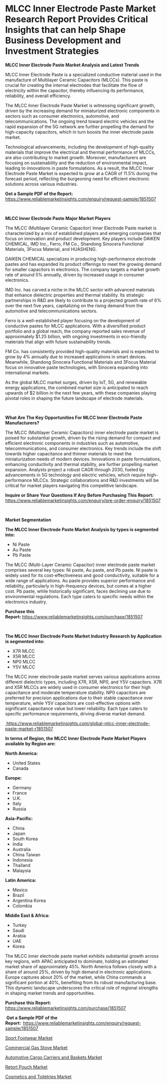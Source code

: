 <p><h1>MLCC Inner Electrode Paste Market Research Report Provides Critical Insights that can help Shape Business Development and Investment Strategies</h1></p><p><strong>MLCC Inner Electrode Paste Market Analysis and Latest Trends</strong></p>
<p><p>MLCC Inner Electrode Paste is a specialized conductive material used in the manufacture of Multilayer Ceramic Capacitors (MLCCs). This paste is crucial for creating the internal electrodes that facilitate the flow of electricity within the capacitor, thereby influencing its performance, reliability, and overall efficiency. </p><p>The MLCC Inner Electrode Paste Market is witnessing significant growth, driven by the increasing demand for miniaturized electronic components in sectors such as consumer electronics, automotive, and telecommunications. The ongoing trend toward electric vehicles and the rapid expansion of the 5G network are further propelling the demand for high-capacity capacitors, which in turn boosts the inner electrode paste market. </p><p>Technological advancements, including the development of high-quality materials that improve the electrical and thermal performance of MLCCs, are also contributing to market growth. Moreover, manufacturers are focusing on sustainability and the reduction of environmental impact, leading to innovations in paste formulations. As a result, the MLCC Inner Electrode Paste Market is expected to grow at a CAGR of 11.5% during the forecast period, reflecting the burgeoning need for efficient electronic solutions across various industries.</p></p>
<p><strong>Get a Sample PDF of the Report:&nbsp;</strong> <a href="https://www.reliablemarketinsights.com/enquiry/request-sample/1851507?utm_campaign=1264&utm_medium=2&utm_source=Github&utm_content=ia&utm_term=18102024&utm_id=mlcc-inner-electrode-paste">https://www.reliablemarketinsights.com/enquiry/request-sample/1851507</a></p>
<p>&nbsp;</p>
<p><strong>MLCC Inner Electrode Paste Major Market Players</strong></p>
<p><p>The MLCC (Multilayer Ceramic Capacitor) Inner Electrode Paste market is characterized by a mix of established players and emerging companies that focus on innovation and product development. Key players include DAIKEN CHEMICAL, IMD Inc., Ferro, FM Co., Shandong Sinocera Functional Materials, 3Focus Material, and HUASHENG.</p><p>DAIKEN CHEMICAL specializes in producing high-performance electrode pastes and has expanded its product offerings to meet the growing demand for smaller capacitors in electronics. The company targets a market growth rate of around 5% annually, driven by increased usage in consumer electronics.</p><p>IMD Inc. has carved a niche in the MLCC sector with advanced materials that enhance dielectric properties and thermal stability. Its strategic partnerships in R&D are likely to contribute to a projected growth rate of 6% over the next five years, capitalizing on the rising demand from the automotive and telecommunications sectors.</p><p>Ferro is a well-established player focusing on the development of conductive pastes for MLCC applications. With a diversified product portfolio and a global reach, the company reported sales revenue of approximately $1.25 billion, with ongoing investments in eco-friendly materials that align with future sustainability trends.</p><p>FM Co. has consistently provided high-quality materials and is expected to grow by 4% annually due to increased applications in smart devices. Meanwhile, Shandong Sinocera Functional Materials and 3Focus Material focus on innovative paste technologies, with Sinocera expanding into international markets.</p><p>As the global MLCC market surges, driven by IoT, 5G, and renewable energy applications, the combined market size is anticipated to reach upwards of $2 billion in the next few years, with these companies playing pivotal roles in shaping the future landscape of electrode materials.</p></p>
<p>&nbsp;</p>
<p><strong>What Are The Key Opportunities For MLCC Inner Electrode Paste Manufacturers?</strong></p>
<p><p>The MLCC (Multilayer Ceramic Capacitors) inner electrode paste market is poised for substantial growth, driven by the rising demand for compact and efficient electronic components in industries such as automotive, telecommunications, and consumer electronics. Key trends include the shift towards higher capacitance and thinner materials to meet the miniaturization needs of modern devices. Innovations in paste formulations, enhancing conductivity and thermal stability, are further propelling market expansion. Analysts project a robust CAGR through 2030, fueled by advancements in 5G technology and electric vehicles, which require high-performance MLCCs. Strategic collaborations and R&D investments will be critical for market players navigating this competitive landscape.</p></p>
<p><strong>Inquire or Share Your Questions If Any Before Purchasing This Report:</strong> <a href="https://www.reliablemarketinsights.com/enquiry/pre-order-enquiry/1851507?utm_campaign=1264&utm_medium=2&utm_source=Github&utm_content=ia&utm_term=18102024&utm_id=mlcc-inner-electrode-paste">https://www.reliablemarketinsights.com/enquiry/pre-order-enquiry/1851507</a></p>
<p>&nbsp;</p>
<p><strong>Market Segmentation</strong></p>
<p><strong>The MLCC Inner Electrode Paste Market Analysis by types is segmented into:</strong></p>
<p><ul><li>Ni Paste</li><li>Au Paste</li><li>Pb Paste</li></ul></p>
<p><p>The MLCC (Multi-Layer Ceramic Capacitor) inner electrode paste market comprises several key types: Ni paste, Au paste, and Pb paste. Ni paste is widely used for its cost-effectiveness and good conductivity, suitable for a wide range of applications. Au paste provides superior performance and reliability, particularly in high-frequency devices, but comes at a higher cost. Pb paste, while historically significant, faces declining use due to environmental regulations. Each type caters to specific needs within the electronics industry.</p></p>
<p><strong>Purchase this Report:&nbsp;</strong><a href="https://www.reliablemarketinsights.com/purchase/1851507?utm_campaign=1264&utm_medium=2&utm_source=Github&utm_content=ia&utm_term=18102024&utm_id=mlcc-inner-electrode-paste">https://www.reliablemarketinsights.com/purchase/1851507</a></p>
<p>&nbsp;</p>
<p><strong>The MLCC Inner Electrode Paste Market Industry Research by Application is segmented into:</strong></p>
<p><ul><li>X7R MLCC</li><li>X5R MLCC</li><li>NP0 MLCC</li><li>Y5V MLCC</li></ul></p>
<p><p>The MLCC inner electrode paste market serves various applications across different dielectric types, including X7R, X5R, NP0, and Y5V capacitors. X7R and X5R MLCCs are widely used in consumer electronics for their high capacitance and moderate temperature stability. NP0 capacitors are preferred for precision applications due to their stable capacitance over temperature, while Y5V capacitors are cost-effective options with significant capacitance value but lower reliability. Each type caters to specific performance requirements, driving diverse market demand.</p></p>
<p><a href="https://www.reliablemarketinsights.com/global-mlcc-inner-electrode-paste-market-r1851507?utm_campaign=1264&utm_medium=2&utm_source=Github&utm_content=ia&utm_term=18102024&utm_id=mlcc-inner-electrode-paste">&nbsp;https://www.reliablemarketinsights.com/global-mlcc-inner-electrode-paste-market-r1851507</a></p>
<p><strong>In terms of Region, the MLCC Inner Electrode Paste Market Players available by Region are:</strong></p>
<p>
    <p> <strong> North America: </strong>
        <ul>
            <li>United States</li>
            <li>Canada</li>
        </ul>
        </p> 
    <p> <strong> Europe: </strong>
        <ul>
            <li>Germany</li>
            <li>France</li>
            <li>U.K.</li>
            <li>Italy</li>
            <li>Russia</li>
        </ul>
        </p> 
    <p> <strong> Asia-Pacific: </strong>
        <ul>
            <li>China</li>
            <li>Japan</li>
            <li>South Korea</li>
            <li>India</li>
            <li>Australia</li>
            <li>China Taiwan</li>
            <li>Indonesia</li>
            <li>Thailand</li>
            <li>Malaysia</li>
        </ul>
        </p> 
    <p> <strong> Latin America: </strong>
        <ul>
            <li>Mexico</li>
            <li>Brazil</li>
            <li>Argentina Korea</li>
            <li>Colombia</li>
        </ul>
        </p> 
    <p> <strong> Middle East & Africa: </strong>
        <ul>
            <li>Turkey</li>
            <li>Saudi</li>
            <li>Arabia</li>
            <li>UAE</li>
            <li>Korea</li>
        </ul>
    </p>
    </p>
<p><p>The MLCC inner electrode paste market exhibits substantial growth across key regions, with APAC anticipated to dominate, holding an estimated market share of approximately 45%. North America follows closely with a share of around 25%, driven by high demand in electronic applications. Europe captures about 20% of the market, while China commands a significant portion at 40%, benefiting from its robust manufacturing base. This dynamic landscape underscores the critical role of regional strengths in shaping market trends and opportunities.</p></p>
<p><strong>Purchase this Report: </strong><a href="https://www.reliablemarketinsights.com/purchase/1851507?utm_campaign=1264&utm_medium=2&utm_source=Github&utm_content=ia&utm_term=18102024&utm_id=mlcc-inner-electrode-paste">https://www.reliablemarketinsights.com/purchase/1851507</a></p>
<p>&nbsp;<strong>Get a Sample PDF of the Report:&nbsp;&nbsp;</strong><a href="https://www.reliablemarketinsights.com/enquiry/request-sample/1851507?utm_campaign=1264&utm_medium=2&utm_source=Github&utm_content=ia&utm_term=18102024&utm_id=mlcc-inner-electrode-paste">https://www.reliablemarketinsights.com/enquiry/request-sample/1851507</a></p>
<p><strong></strong></p>
<p><p><a href="https://www.linkedin.com/pulse/global-sport-footwear-industry-analysis-share-growth-trends-y8fpe?utm_campaign=1264&utm_medium=2&utm_source=Github&utm_content=ia&utm_term=18102024&utm_id=mlcc-inner-electrode-paste">Sport Footwear Market</a></p><p><a href="https://www.linkedin.com/pulse/commercial-gas-stove-market-size-type-lpg-stovecoal-stovenatural-3zt1e?utm_campaign=1264&utm_medium=2&utm_source=Github&utm_content=ia&utm_term=18102024&utm_id=mlcc-inner-electrode-paste">Commercial Gas Stove Market</a></p><p><a href="https://github.com/julyju69/Market-Research-Report-List-5/blob/main/automotive-cargo-carriers-and-baskets-market.md?utm_campaign=1264&utm_medium=2&utm_source=Github&utm_content=ia&utm_term=18102024&utm_id=mlcc-inner-electrode-paste">Automotive Cargo Carriers and Baskets Market</a></p><p><a href="https://www.linkedin.com/pulse/retort-pouch-market-trends-growth-outlook-2024-2031-ivvze?utm_campaign=1264&utm_medium=2&utm_source=Github&utm_content=ia&utm_term=18102024&utm_id=mlcc-inner-electrode-paste">Retort Pouch Market</a></p><p><a href="https://www.linkedin.com/pulse/cosmetics-toiletries-market-segmentation-geographical-regions-ijwfe?utm_campaign=1264&utm_medium=2&utm_source=Github&utm_content=ia&utm_term=18102024&utm_id=mlcc-inner-electrode-paste">Cosmetics and Toiletries Market</a></p></p>